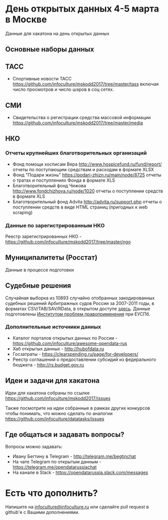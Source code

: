 # День открытых данных 4-5 марта в Москве
Данные для хакатона на день открытых данных

## Основные наборы данных

## ТАСС

* Спортивные новости ТАСС https://github.com/infoculture/mskodd2017/tree/master/tass включая число просмотров и число шэров в соц сетях. 

## СМИ

* Свидетельства о регистрации средства массовой информации https://github.com/infoculture/mskodd2017/tree/master/media

## НКО
 
### Отчеты крупнейших благотворительных организаций
* Фонд помощи хосписам Вера http://www.hospicefund.ru/fund/report/ отчеты по поступающим средствам и расходам в формате XLSX
* Фонд "Подари жизнь" https://podari-zhizn.ru/main/node/8725 отчеты о тратах и поступлениях Фонда в формате XLS
* Благотворительный фонд Чижова http://www.fondchizhova.ru/node/1020 отчеты о поступлении средств в формате XLS
* Благотворительный фонд Advita http://advita.ru/support.php отчеты о поступлении средств в виде HTML страниц (пригодных к web scraping)

### Данные по зарегистрированным НКО

Реестр зарегистрированных НКО - https://github.com/infoculture/mskodd2017/tree/master/ngo  

## Муниципалитеты (Росстат)

Данные в процессе подготовки

## Судебные решения

Случайная выборка из 10893 случайно отобранных закодированных судебных решений Арбитражных судов России за 2007-2011 годы, в форматах CSV/TAB/SAV/RData, в открытом доступе [здесь](https://dataverse.harvard.edu/dataset.xhtml?persistentId=doi:10.7910/DVN/OZDBNP).
Данные подготовлены [Институтом проблем правоприменения](http://enforce.spb.ru/) при ЕУСПб.

### Дополнительные источники данных

* Каталог порталов открытых данных по России - https://github.com/infoculture/awesome-opendata-rus
* Хаб открытых данных - http://hubofdata.ru
* Госзатраты - https://clearspending.ru/page/for-developers/
* Реестр соглашений о предоставлении субсидий из федерального бюджета - http://rs.budget.gov.ru


## Идеи и задачи для хакатона

Идеи для хакатона собраны по ссылке https://github.com/infoculture/mskodd2017/issues

Также посмотрите на идеи собранные в рамках других конкурсов чтобы понимать, что можно сделать по аналогии 
https://github.com/infoculture/datatasks/issues

## Где общаться и задавать вопросы?

Вопросы можно задавать:
* Ивану Бегтину в Telegram - http://telegram.me/begtinchat
* На чате Telegram по открытым данным - https://telegram.me/opendatarussiachat
* На канале в Slack - https://opendatarussia.slack.com/messages

# Есть что дополнить?

Напишите на infoculture@infoculture.ru или сделайте pull request в github'е с Вашими дополнениями. 
